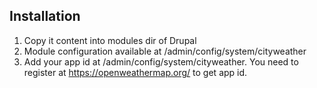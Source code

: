 ## Installation
1. Copy it content into modules dir of Drupal
2. Module configuration available at /admin/config/system/cityweather 
3. Add your app id at /admin/config/system/cityweather. You need to register at https://openweathermap.org/ to get app id.